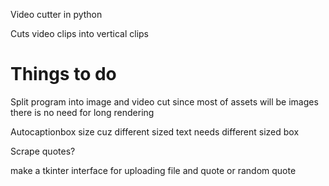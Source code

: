 Video cutter in python

Cuts video clips into vertical clips

# Things to do

Split program into image and video cut since most of assets will be images
there is no need for long rendering

Autocaptionbox size cuz different sized text needs different sized box

Scrape quotes?

make a tkinter interface for uploading file and quote or random quote